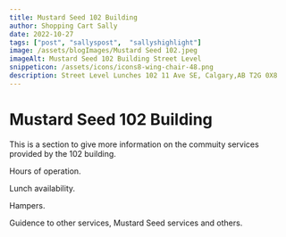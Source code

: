 ```yaml
---
title: Mustard Seed 102 Building
author: Shopping Cart Sally
date: 2022-10-27
tags: ["post", "sallyspost",  "sallyshighlight"]
image: /assets/blogImages/Mustard Seed 102.jpeg
imageAlt: Mustard Seed 102 Building Street Level
snippeticon: /assets/icons/icons8-wing-chair-48.png
description: Street Level Lunches 102 11 Ave SE, Calgary,AB T2G 0X8
---
```


# Mustard Seed 102 Building

This is a section to give more information on the commuity services provided by the 102 building.

Hours of operation.

Lunch availability.

Hampers.

Guidence to other services, Mustard Seed services and others.